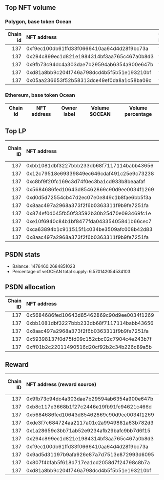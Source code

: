 # 
## Top NFT volume
### Polygon, base token Ocean
|   Chain id | NFT address                                | Owner label   |   Volume $mOCEAN |   Volume percentage |
|-----------:|:-------------------------------------------|:--------------|-----------------:|--------------------:|
|        137 | 0xf9ec100db61ffd33f0666410aa64d4d28f9bc73a | wallet_2      |           100000 |             3.22371 |
|        137 | 0x294c899ec1d821e1984314bf3aa765c467a0b8d3 | wallet_2      |           100000 |             3.22371 |
|        137 | 0x9fb73c94dc4a303dae7b29594ab6354a900e647b | wallet_4      |            92572 |             2.98425 |
|        137 | 0xd81a8bb9c204f746a798dcd4b5f5b51e193210bf | wallet_4      |            92572 |             2.98425 |
|        137 | 0x05aa236653f52b58313dce49ef0da8a1c58ba09c | wallet_4      |            92572 |             2.98425 |

### Ethereum, base token Ocean
| Chain id   | NFT address   | Owner label   | Volume $OCEAN   | Volume percentage   |
|------------|---------------|---------------|-----------------|---------------------|

## Top LP
|   Chain ID | NFT address                                | LP address   |   Allocation (veOCEAN) |   Percent of its balance | LP label   |
|-----------:|:-------------------------------------------|:-------------|-----------------------:|-------------------------:|:-----------|
|        137 | 0xbb1081dbf3227bbb233db68f7117114babb43656 | 0xa7d40704   |            4.86086e+06 |                        1 | unknown    |
|        137 | 0x12c79518e69339849ec646cdaf491c25e9c73238 | 0xac517ed8   |            2.32435e+06 |                        1 | whale3     |
|        137 | 0xc8bf9f20fc169c3d74f0ec3ba1cd933b8beaafaf | 0xc1b8665b   |            2.28024e+06 |                        1 | whale2     |
|        137 | 0x5684686fed10643d85462869c90d9ee0034f1269 | 0x2e434c18   |            1.3748e+06  |                        1 | whale1     |
|        137 | 0xd0d5d72554cb47d2ec07e0e849c1b8fae6bb5f3a | 0xfd7b8986   |       460100           |                        1 | unknown    |
|        137 | 0x8aac497a2968a373f2f6b0363311f9b9fe7251fa | 0x3e0ac30d   |       460100           |                        1 | unknown    |
|        137 | 0x874ef0d045fb50f33592b30b25d70e093469fc1e | 0xf264cd68   |       460100           |                        1 | unknown    |
|        137 | 0xe10f6940c84b1bf8477fda04335405841b66cec7 | 0x15558eb2   |       456432           |                        1 | unknown    |
|        137 | 0xca63894b1c911515f1c034be3509afc008b42d83 | 0xf92d2ff6   |       454598           |                        1 | unknown    |
|        137 | 0x8aac497a2968a373f2f6b0363311f9b9fe7251fa | 0x26e4674c   |       445788           |                        1 | unknown    |

## PSDN stats
- Balance: 1476460.2684851023
- Percentage of veOCEAN total supply: 6.570142054534103
## PSDN allocation
|   Chain ID | NFT address                                |   Allocation (veOCEAN) |   Percent of its balance |
|-----------:|:-------------------------------------------|-----------------------:|-------------------------:|
|        137 | 0x5684686fed10643d85462869c90d9ee0034f1269 |                95061.9 |                0.064385  |
|        137 | 0xbb1081dbf3227bbb233db68f7117114babb43656 |                62413.7 |                0.0422725 |
|        137 | 0x8aac497a2968a373f2f6b0363311f9b9fe7251fa |                61682.8 |                0.0417775 |
|        137 | 0x59398137f0d75fd09c152cbc02c7904c4e243b7f |                47818.9 |                0.0323875 |
|        137 | 0xff01b2c22011490516d20cf92b2c34b226c89a5b |                29230.2 |                0.0197975 |

## Reward
|   Chain ID | NFT address (reward source)                | LP address   |   Reward amount (OCEAN) | LP label   |
|-----------:|:-------------------------------------------|:-------------|------------------------:|:-----------|
|        137 | 0x9fb73c94dc4a303dae7b29594ab6354a900e647b | 0xf0a88025   |                 975.699 | wallet_1   |
|        137 | 0xb8c117e3668b1f27c2446e19fb91fc94621c466d | 0xf0a88025   |                 916.43  | wallet_1   |
|        137 | 0x5684686fed10643d85462869c90d9ee0034f1269 | 0x2e434c18   |                 890.049 | whale1     |
|        137 | 0xde3f7c684724aa2117a01c2a9949881a63b782d3 | 0xcf8a4b99   |                 820.63  | wallet_2   |
|        137 | 0x1a28659c3bb71ab52e9234afb29bafc9bb7d6f15 | 0xcf8a4b99   |                 820.63  | wallet_2   |
|        137 | 0x294c899ec1d821e1984314bf3aa765c467a0b8d3 | 0xcf8a4b99   |                 820.63  | wallet_2   |
|        137 | 0xf9ec100db61ffd33f0666410aa64d4d28f9bc73a | 0xcf8a4b99   |                 820.63  | wallet_2   |
|        137 | 0x9ad5d31197b9afa926e87a7d7513e872993d6095 | 0xcf8a4b99   |                 820.63  | wallet_2   |
|        137 | 0x807f4bfab5f618d717ea1cd2058d7f24798c8b7a | 0xf0a88025   |                 789.71  | wallet_1   |
|        137 | 0xd81a8bb9c204f746a798dcd4b5f5b51e193210bf | 0xf0a88025   |                 732.586 | wallet_1   |
